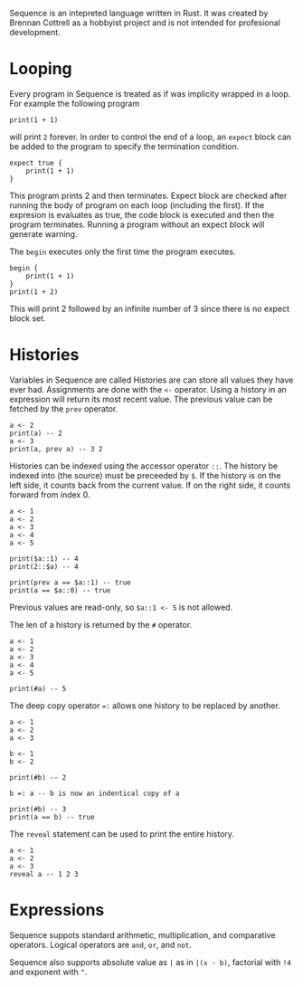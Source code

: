 Sequence is an intepreted language written in Rust. It was created by Brennan Cottrell as a 
hobbyist project and is not intended for profesional development.

# Looping 

Every program in Sequence is treated as if was implicity wrapped in a loop. For example the following program 
``` 
print(1 + 1)
```
will print `2` forever. In order to control the end of a loop, an `expect` block can be added to the program to specify the termination condition.
```
expect true { 
    print(1 + 1)
}
``` 
This program prints 2 and then terminates. Expect block are checked after running the body of program on each loop (including the first). If the expresion is evaluates as true, the code block is executed and then the program terminates. Running a program without an expect block will generate warning.

The `begin` executes only the first time the program executes. 
```
begin {
    print(1 + 1)
}
print(1 + 2)
```
This will print 2 followed by an infinite number of 3 since there is no expect block set.

# Histories

Variables in Sequence are called Histories are can store all values they have ever had. Assignments are done with the `<-` operator. Using a history in an expression will return its most recent value. The previous value can be fetched by the `prev` operator. 
```
a <- 2
print(a) -- 2
a <- 3
print(a, prev a) -- 3 2
```

Histories can be indexed using the accessor operator `::`. The history be indexed into (the source) must be preceeded by `$`. If the history is on the left side, it counts back from the current value. If on the right side, it counts forward from index 0. 
```
a <- 1
a <- 2
a <- 3
a <- 4
a <- 5

print($a::1) -- 4
print(2::$a) -- 4

print(prev a == $a::1) -- true 
print(a == $a::0) -- true
```

Previous values are read-only, so `$a::1 <- 5` is not allowed.

The len of a history is returned by the `#` operator. 
```
a <- 1
a <- 2
a <- 3
a <- 4
a <- 5

print(#a) -- 5
```

The deep copy operator `=:` allows one history to be replaced by another. 

```
a <- 1
a <- 2
a <- 3

b <- 1
b <- 2

print(#b) -- 2

b =: a -- b is now an indentical copy of a

print(#b) -- 3
print(a == b) -- true
```

The `reveal` statement can be used to print the entire history. 

```
a <- 1
a <- 2
a <- 3
reveal a -- 1 2 3 
```

# Expressions 
Sequence suppots standard arithmetic, multiplication, and comparative operators. Logical operators are `and`, `or`, and `not`. 

Sequence also supports absolute value as `|` as in `|(x - b)`, factorial with `!4` and exponent with `^`.  
